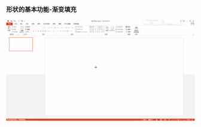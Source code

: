 ### 形状的基本功能-渐变填充

![渐变填充](https://raw.githubusercontent.com/huxiaoning/img/master/20201023230228.gif)